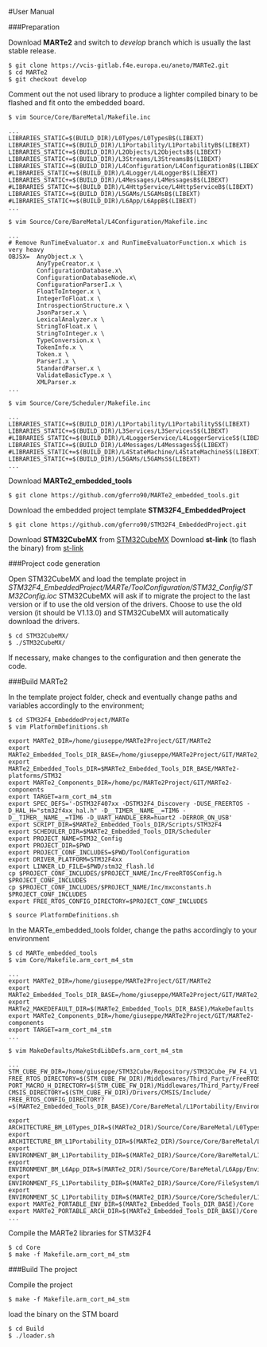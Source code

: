 #User Manual

###Preparation

Download **MARTe2** and switch to *develop* branch which is usually the last stable release.

```shell
$ git clone https://vcis-gitlab.f4e.europa.eu/aneto/MARTe2.git
$ cd MARTe2
$ git checkout develop
```

Comment out the not used library to produce a lighter compiled binary to be flashed and fit onto the embedded board.

```shell
$ vim Source/Core/BareMetal/Makefile.inc

...
LIBRARIES_STATIC=$(BUILD_DIR)/L0Types/L0TypesB$(LIBEXT)
LIBRARIES_STATIC+=$(BUILD_DIR)/L1Portability/L1PortabilityB$(LIBEXT)
LIBRARIES_STATIC+=$(BUILD_DIR)/L2Objects/L2ObjectsB$(LIBEXT)
LIBRARIES_STATIC+=$(BUILD_DIR)/L3Streams/L3StreamsB$(LIBEXT)
LIBRARIES_STATIC+=$(BUILD_DIR)/L4Configuration/L4ConfigurationB$(LIBEXT)
#LIBRARIES_STATIC+=$(BUILD_DIR)/L4Logger/L4LoggerB$(LIBEXT)
LIBRARIES_STATIC+=$(BUILD_DIR)/L4Messages/L4MessagesB$(LIBEXT)
#LIBRARIES_STATIC+=$(BUILD_DIR)/L4HttpService/L4HttpServiceB$(LIBEXT)
LIBRARIES_STATIC+=$(BUILD_DIR)/L5GAMs/L5GAMsB$(LIBEXT)
#LIBRARIES_STATIC+=$(BUILD_DIR)/L6App/L6AppB$(LIBEXT)
...

$ vim Source/Core/BareMetal/L4Configuration/Makefile.inc

...
# Remove RunTimeEvaluator.x and RunTimeEvaluatorFunction.x which is very heavy
OBJSX=	AnyObject.x \
		AnyTypeCreator.x \
		ConfigurationDatabase.x\
		ConfigurationDatabaseNode.x\
		ConfigurationParserI.x \
		FloatToInteger.x \
		IntegerToFloat.x \
		IntrospectionStructure.x \
		JsonParser.x \
		LexicalAnalyzer.x \
		StringToFloat.x \
		StringToInteger.x \
		TypeConversion.x \
		TokenInfo.x \
		Token.x \
		ParserI.x \
		StandardParser.x \
		ValidateBasicType.x \
		XMLParser.x
...		

$ vim Source/Core/Scheduler/Makefile.inc

...
LIBRARIES_STATIC+=$(BUILD_DIR)/L1Portability/L1PortabilityS$(LIBEXT)
LIBRARIES_STATIC+=$(BUILD_DIR)/L3Services/L3ServicesS$(LIBEXT)
#LIBRARIES_STATIC+=$(BUILD_DIR)/L4LoggerService/L4LoggerServiceS$(LIBEXT)
LIBRARIES_STATIC+=$(BUILD_DIR)/L4Messages/L4MessagesS$(LIBEXT)
#LIBRARIES_STATIC+=$(BUILD_DIR)/L4StateMachine/L4StateMachineS$(LIBEXT)
LIBRARIES_STATIC+=$(BUILD_DIR)/L5GAMs/L5GAMsS$(LIBEXT)
...

```

Download **MARTe2_embedded_tools**

```shell
$ git clone https://github.com/gferro90/MARTe2_embedded_tools.git
```

Download the embedded project template **STM32F4_EmbeddedProject**

```shell
$ git clone https://github.com/gferro90/STM32F4_EmbeddedProject.git
```

Download **STM32CubeMX** from [STM32CubeMX](https://www.st.com/en/development-tools/stm32cubemx.html) 
Download **st-link** (to flash the binary) from [st-link](https://www.st.com/en/development-tools/stsw-link004.html)


###Project code generation

Open STM32CubeMX and load the template project in *STM32F4_EmbeddedProject/MARTe/ToolConfiguration/STM32_Config/STM32Config.ioc*
STM32CubeMX will ask if to migrate the project to the last version or if to use the old version of the drivers. Choose to use the old version (it should be V1.13.0) and STM32CubeMX will automatically download the drivers.

```shell
$ cd STM32CubeMX/
$ ./STM32CubeMX/
```

If necessary, make changes to the configuration and then generate the code.

###Build MARTe2 

In the template project folder, check and eventually change paths and variables accordingly to the environment;

```shell
$ cd STM32F4_EmbeddedProject/MARTe
$ vim PlatformDefinitions.sh

export MARTe2_DIR=/home/giuseppe/MARTe2Project/GIT/MARTe2
export MARTe2_Embedded_Tools_DIR_BASE=/home/giuseppe/MARTe2Project/GIT/MARTe2_embedded_tools
export MARTe2_Embedded_Tools_DIR=$MARTe2_Embedded_Tools_DIR_BASE/MARTe2-platforms/STM32
export MARTe2_Components_DIR=/home/pc/MARTe2Project/GIT/MARTe2-components
export TARGET=arm_cort_m4_stm
export SPEC_DEFS='-DSTM32F407xx -DSTM32F4_Discovery -DUSE_FREERTOS -D_HAL_H="stm32f4xx_hal.h" -D__TIMER__NAME__=TIM6 -D__TIMER__NAME__=TIM6 -D_UART_HANDLE_ERR=huart2 -DERROR_ON_USB'
export SCRIPT_DIR=$MARTe2_Embedded_Tools_DIR/Scripts/STM32F4
export SCHEDULER_DIR=$MARTe2_Embedded_Tools_DIR/Scheduler
export PROJECT_NAME=STM32_Config
export PROJECT_DIR=$PWD
export PROJECT_CONF_INCLUDES=$PWD/ToolConfiguration
export DRIVER_PLATFORM=STM32F4xx
export LINKER_LD_FILE=$PWD/stm32_flash.ld
cp $PROJECT_CONF_INCLUDES/$PROJECT_NAME/Inc/FreeRTOSConfig.h $PROJECT_CONF_INCLUDES
cp $PROJECT_CONF_INCLUDES/$PROJECT_NAME/Inc/mxconstants.h $PROJECT_CONF_INCLUDES
export FREE_RTOS_CONFIG_DIRECTORY=$PROJECT_CONF_INCLUDES

$ source PlatformDefinitions.sh
```

In the MARTe_embedded_tools folder, change the paths accordingly to your environment

```shell
$ cd MARTe_embedded_tools
$ vim Core/Makefile.arm_cort_m4_stm

...
export MARTe2_DIR=/home/giuseppe/MARTe2Project/GIT/MARTe2
export MARTe2_Embedded_Tools_DIR_BASE=/home/giuseppe/MARTe2Project/GIT/MARTe2_embedded_tools
export MARTe2_MAKEDEFAULT_DIR=$(MARTe2_Embedded_Tools_DIR_BASE)/MakeDefaults
export MARTe2_Components_DIR=/home/giuseppe/MARTe2Project/GIT/MARTe2-components
export TARGET=arm_cort_m4_stm
...

$ vim MakeDefaults/MakeStdLibDefs.arm_cort_m4_stm

...
STM_CUBE_FW_DIR=/home/giuseppe/STM32Cube/Repository/STM32Cube_FW_F4_V1.13.0
FREE_RTOS_DIRECTORY=$(STM_CUBE_FW_DIR)/Middlewares/Third_Party/FreeRTOS
PORT_MACRO_H_DIRECTORY=$(STM_CUBE_FW_DIR)/Middlewares/Third_Party/FreeRTOS/Source/portable/GCC/ARM_CM4F
CMSIS_DIRECTORY=$(STM_CUBE_FW_DIR)/Drivers/CMSIS/Include/
FREE_RTOS_CONFIG_DIRECTORY?=$(MARTe2_Embedded_Tools_DIR_BASE)/Core/BareMetal/L1Portability/Environment/FreeRTOS

export ARCHITECTURE_BM_L0Types_DIR=$(MARTe2_DIR)/Source/Core/BareMetal/L0Types/Architecture
export ARCHITECTURE_BM_L1Portability_DIR=$(MARTe2_DIR)/Source/Core/BareMetal/L1Portability/Architecture
export ENVIRONMENT_BM_L1Portability_DIR=$(MARTe2_DIR)/Source/Core/BareMetal/L1Portability/Environment
export ENVIRONMENT_BM_L6App_DIR=$(MARTe2_DIR)/Source/Core/BareMetal/L6App/Environment
export ENVIRONMENT_FS_L1Portability_DIR=$(MARTe2_DIR)/Source/Core/FileSystem/L1Portability/Environment
export ENVIRONMENT_SC_L1Portability_DIR=$(MARTe2_DIR)/Source/Core/Scheduler/L1Portability/Environment
export MARTe2_PORTABLE_ENV_DIR=$(MARTe2_Embedded_Tools_DIR_BASE)/Core
export MARTe2_PORTABLE_ARCH_DIR=$(MARTe2_Embedded_Tools_DIR_BASE)/Core
...

```

Compile the MARTe2 libraries for STM32F4

```shell
$ cd Core
$ make -f Makefile.arm_cort_m4_stm
```
###Build The project 

Compile the project

```shell
$ make -f Makefile.arm_cort_m4_stm
```

load the binary on the STM board

```shell
$ cd Build
$ ./loader.sh
```







